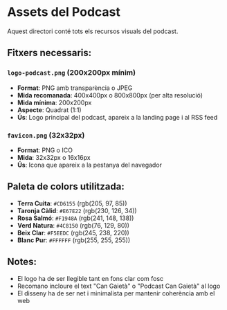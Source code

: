 # Assets del Podcast

Aquest directori conté tots els recursos visuals del podcast.

## Fitxers necessaris:

### `logo-podcast.png` (200x200px mínim)
- **Format**: PNG amb transparència o JPEG
- **Mida recomanada**: 400x400px o 800x800px (per alta resolució)
- **Mida mínima**: 200x200px
- **Aspecte**: Quadrat (1:1)
- **Ús**: Logo principal del podcast, apareix a la landing page i al RSS feed

### `favicon.png` (32x32px)
- **Format**: PNG o ICO
- **Mida**: 32x32px o 16x16px
- **Ús**: Icona que apareix a la pestanya del navegador

## Paleta de colors utilitzada:

- **Terra Cuita**: `#CD6155` (rgb(205, 97, 85))
- **Taronja Càlid**: `#E67E22` (rgb(230, 126, 34))
- **Rosa Salmó**: `#F1948A` (rgb(241, 148, 138))
- **Verd Natura**: `#4C8150` (rgb(76, 129, 80))
- **Beix Clar**: `#F5EEDC` (rgb(245, 238, 220))
- **Blanc Pur**: `#FFFFFF` (rgb(255, 255, 255))

## Notes:
- El logo ha de ser llegible tant en fons clar com fosc
- Recomano incloure el text "Can Gaietà" o "Podcast Can Gaietà" al logo
- El disseny ha de ser net i minimalista per mantenir coherència amb el web